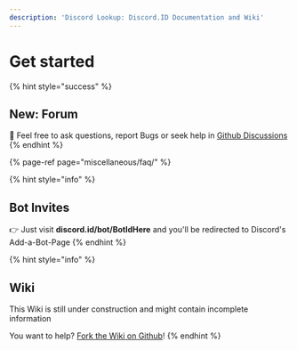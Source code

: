```yaml
---
description: 'Discord Lookup: Discord.ID Documentation and Wiki'
---
```


# Get started

{% hint style="success" %}
## New: Forum

👋 Feel free to ask questions, report Bugs or seek help in [Github Discussions](https://github.com/nerrixDE/discordid-wiki/discussions)
{% endhint %}

{% page-ref page="miscellaneous/faq/" %}

{% hint style="info" %}
## Bot Invites

👉 Just visit **discord.id/bot/BotIdHere** and you'll be redirected to Discord's Add-a-Bot-Page
{% endhint %}

{% hint style="info" %}
## Wiki

This Wiki is still under construction and might contain incomplete information

You want to help? [Fork the Wiki on Github](https://github.com/nerrixde/discordid-wiki)!
{% endhint %}

